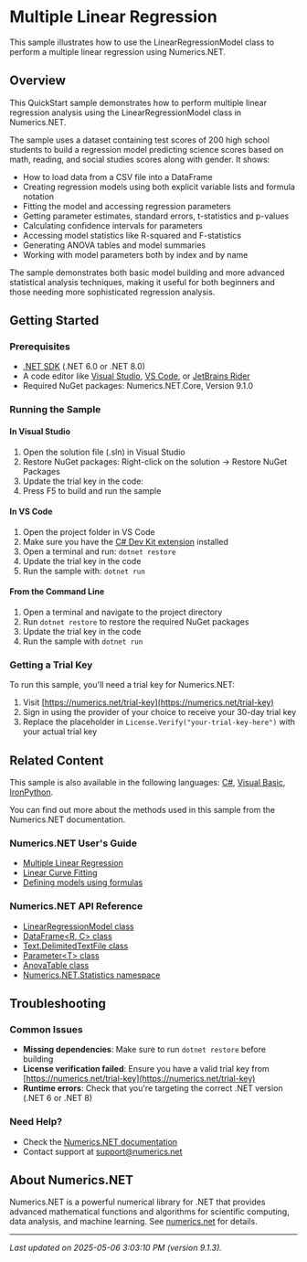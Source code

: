 # Multiple Linear Regression

This sample illustrates how to use the LinearRegressionModel class to perform a multiple linear regression using Numerics.NET.

## Overview

This QuickStart sample demonstrates how to perform multiple linear regression analysis using the 
LinearRegressionModel class in Numerics.NET.

The sample uses a dataset containing test scores of 200 high school students to build a regression model 
predicting science scores based on math, reading, and social studies scores along with gender. It shows:

- How to load data from a CSV file into a DataFrame
- Creating regression models using both explicit variable lists and formula notation
- Fitting the model and accessing regression parameters
- Getting parameter estimates, standard errors, t-statistics and p-values
- Calculating confidence intervals for parameters
- Accessing model statistics like R-squared and F-statistics
- Generating ANOVA tables and model summaries
- Working with model parameters both by index and by name

The sample demonstrates both basic model building and more advanced statistical analysis techniques,
making it useful for both beginners and those needing more sophisticated regression analysis.


## Getting Started

### Prerequisites

- [.NET SDK](https://dotnet.microsoft.com/download) (.NET 6.0 or .NET 8.0)
- A code editor like [Visual Studio](https://visualstudio.microsoft.com/), [VS Code](https://code.visualstudio.com/), or [JetBrains Rider](https://www.jetbrains.com/rider/)
- Required NuGet packages: Numerics.NET.Core, Version 9.1.0

### Running the Sample

#### In Visual Studio
1. Open the solution file (.sln) in Visual Studio
2. Restore NuGet packages: Right-click on the solution → Restore NuGet Packages
3. Update the trial key in the code:
4. Press F5 to build and run the sample

#### In VS Code

1. Open the project folder in VS Code
2. Make sure you have the [C# Dev Kit extension](https://marketplace.visualstudio.com/items?itemName=ms-dotnettools.csdevkit) installed
3. Open a terminal and run: `dotnet restore`
4. Update the trial key in the code 
5. Run the sample with: `dotnet run`

#### From the Command Line

1. Open a terminal and navigate to the project directory
2. Run `dotnet restore` to restore the required NuGet packages
3. Update the trial key in the code
4. Run the sample with `dotnet run`

### Getting a Trial Key

To run this sample, you'll need a trial key for Numerics.NET:

1. Visit [https://numerics.net/trial-key](https://numerics.net/trial-key)
2. Sign in using the provider of your choice to receive your 30-day trial key
3. Replace the placeholder in `License.Verify("your-trial-key-here")` with your actual trial key

## Related Content

This sample is also available in the following languages: 
[C#](https://github.com/NumericsDotNet/quickstart-csharp/tree/net8.0/statistics/regression-analysis/multiple-regression), [Visual Basic](https://github.com/NumericsDotNet/quickstart-visualbasic/tree/net8.0/statistics/regression-analysis/multiple-regression), [IronPython](https://github.com/NumericsDotNet/quickstart-ironpython/tree/net8.0/statistics/regression-analysis/multiple-regression).

You can find out more about the methods used in this sample from the Numerics.NET documentation.

### Numerics.NET User's Guide

- [Multiple Linear Regression](https://numerics.net/documentation/latest/statistics/regression-analysis/multiple-linear-regression)
- [Linear Curve Fitting](https://numerics.net/documentation/latest/statistics/regression-analysis/linear-curve-fitting)
- [Defining models using formulas](https://numerics.net/documentation/latest/statistics/statistical-models/defining-models-using-formulas)

### Numerics.NET API Reference

- [LinearRegressionModel class](https://numerics.net/documentation/latest/reference/numerics.net.statistics.linearregressionmodel)
- [DataFrame&lt;R, C&gt; class](https://numerics.net/documentation/latest/reference/numerics.net.dataanalysis.dataframe-2)
- [Text.DelimitedTextFile class](https://numerics.net/documentation/latest/reference/numerics.net.data.text.delimitedtextfile)
- [Parameter&lt;T&gt; class](https://numerics.net/documentation/latest/reference/numerics.net.dataanalysis.parameter-1)
- [AnovaTable class](https://numerics.net/documentation/latest/reference/numerics.net.statistics.anovatable)
- [Numerics.NET.Statistics namespace](https://numerics.net/documentation/latest/reference/numerics.net.statistics)


## Troubleshooting

### Common Issues

- **Missing dependencies**: Make sure to run `dotnet restore` before building
- **License verification failed**: Ensure you have a valid trial key from [https://numerics.net/trial-key](https://numerics.net/trial-key)
- **Runtime errors**: Check that you're targeting the correct .NET version (.NET 6 or .NET 8)

### Need Help?

- Check the [Numerics.NET documentation](https://numerics.net/documentation/)
- Contact support at [support@numerics.net](mailto:support@numerics.net?subject=MultipleRegression%20QuickStart%20Sample%20%28F%23%29)

## About Numerics.NET

Numerics.NET is a powerful numerical library for .NET that provides advanced mathematical 
functions and algorithms for scientific computing, data analysis, and machine learning.
See [numerics.net](https://numerics.net) for details.

---

_Last updated on 2025-05-06 3:03:10 PM (version 9.1.3)._
